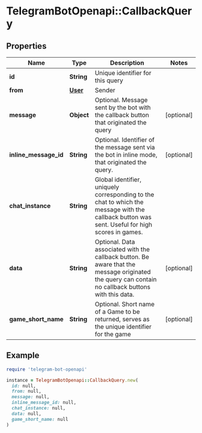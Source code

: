 # TelegramBotOpenapi::CallbackQuery

## Properties

| Name | Type | Description | Notes |
| ---- | ---- | ----------- | ----- |
| **id** | **String** | Unique identifier for this query |  |
| **from** | [**User**](User.md) | Sender |  |
| **message** | **Object** | Optional. Message sent by the bot with the callback button that originated the query | [optional] |
| **inline_message_id** | **String** | Optional. Identifier of the message sent via the bot in inline mode, that originated the query. | [optional] |
| **chat_instance** | **String** | Global identifier, uniquely corresponding to the chat to which the message with the callback button was sent. Useful for high scores in games. |  |
| **data** | **String** | Optional. Data associated with the callback button. Be aware that the message originated the query can contain no callback buttons with this data. | [optional] |
| **game_short_name** | **String** | Optional. Short name of a Game to be returned, serves as the unique identifier for the game | [optional] |

## Example

```ruby
require 'telegram-bot-openapi'

instance = TelegramBotOpenapi::CallbackQuery.new(
  id: null,
  from: null,
  message: null,
  inline_message_id: null,
  chat_instance: null,
  data: null,
  game_short_name: null
)
```

